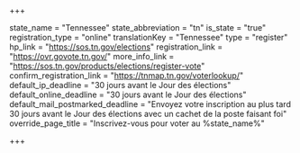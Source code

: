 +++

state_name = "Tennessee"
state_abbreviation = "tn"
is_state = "true"
registration_type = "online"
translationKey = "Tennessee"
type = "register"
hp_link = "https://sos.tn.gov/elections"
registration_link = "https://ovr.govote.tn.gov/"
more_info_link = "https://sos.tn.gov/products/elections/register-vote"
confirm_registration_link = "https://tnmap.tn.gov/voterlookup/"
default_ip_deadline = "30 jours avant le Jour des élections"
default_online_deadline = "30 jours avant le Jour des élections"
default_mail_postmarked_deadline = "Envoyez votre inscription au plus tard 30 jours avant le Jour des élections avec un cachet de la poste faisant foi"
override_page_title = "Inscrivez-vous pour voter au %state_name%"

+++